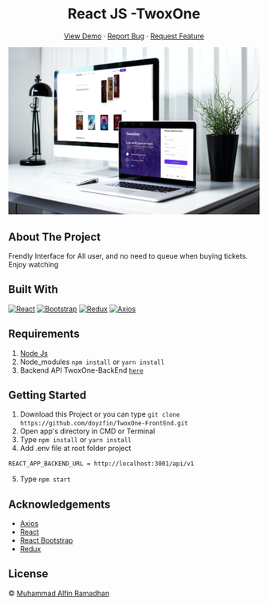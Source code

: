 <h1 align='center'>React JS -TwoxOne</h1>
  <p align="center">
    <a href="https://twoxone.netlify.app/">View Demo</a>
    ·
    <a href="https://github.com/doyzfin/TwoxOne-FrontEnd/issues">Report Bug</a>
    ·
    <a href="https://github.com/doyzfin/TwoxOne-FrontEnd/pulls">Request Feature</a>
  </p>

![Image Banner](src/assets/img/twoxone1.jpg)

## About The Project

Frendly Interface for All user, and no need to queue when buying tickets. Enjoy watching

## Built With

[![React](https://img.shields.io/badge/React-v17.0.2-blue)](https://github.com/facebook/react)
[![Bootstrap](https://img.shields.io/badge/Bootstrap-v4.6.x-blue)](https://github.com/react-bootstrap/react-bootstrap)
[![Redux](https://img.shields.io/badge/redux-v4.1.0-yellowgreen)](https://redux.js.org/)
[![Axios](https://img.shields.io/badge/axios-v0.21.0-lightgrey)](https://www.npmjs.com/package/axios)


## Requirements

1. <a href="https://nodejs.org/en/download/">Node Js</a>
2. Node_modules `npm install` or `yarn install`
3. Backend API TwoxOne-BackEnd [`here`](https://github.com/doyzfin/TwoxOne-BackEnd)

## Getting Started

1. Download this Project or you can type `git clone https://github.com/doyzfin/TwoxOne-FrontEnd.git`
2. Open app's directory in CMD or Terminal
3. Type `npm install` or `yarn install`
4. Add .env file at root folder project

```sh
REACT_APP_BACKEND_URL = http://localhost:3001/api/v1
```

5. Type `npm start`

## Acknowledgements

- [Axios](https://www.npmjs.com/package/axios)
- [React](https://reactjs.org/)
- [React Bootstrap](https://react-bootstrap.github.io/)
- [Redux](https://redux.js.org/)

## License

© [Muhammad Alfin Ramadhan](https://github.com/doyzfin/)
